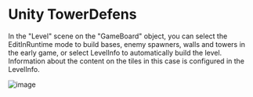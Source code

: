 # Unity TowerDefens
 
In the "Level" scene on the "GameBoard" object, you can select the EditInRuntime mode to build bases, enemy spawners, walls and towers in the early game, or select LevelInfo to automatically build the level. Information about the content on the tiles in this case is configured in the LevelInfo.

![image](https://github.com/AndreyKopylkov/Unity-TowerDefens/assets/36622594/e107bb77-0cbe-480e-96c2-532710483c08)
